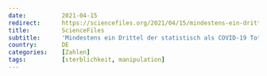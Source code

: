 ```yaml
---
date:          2021-04-15
redirect:      https://sciencefiles.org/2021/04/15/mindestens-ein-drittel-der-statistisch-als-covid-19-tote-erfassten-sind-nicht-an-covid-19-verstorben/
title:         ScienceFiles
subtitle:      'Mindestens ein Drittel der statistisch als COVID-19 Tote Erfassten sind nicht an COVID-19 verstorben'
country:       DE
categories:    [Zahlen]
tags:          [sterblichkeit, manipulation]
---
```


